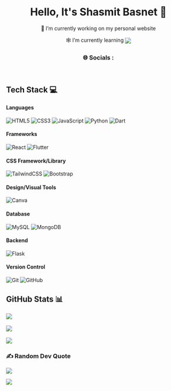 <h1 align="center"> Hello, It's Shasmit Basnet 👾 </br> 
</h1>
<p align="center">🔭 I’m currently working on my personal website</p>
<p align="center">🕸️ I’m currently learning <img  align="center" src="https://img.shields.io/badge/-NodeJS-000?style=for-the-badge&logo=node.js&logoColor=pink"></p>
<p align="center">

<div  align="center">
<h3>🌐 Socials :</h3>
<a href="https://twitter.com/ShasmitBasnet" target="_blank"><img alt="" src="https://img.shields.io/badge/Twitter-000?logo=Twitter&logoColor=1DA1F2&style=for-the-badge" style="vertical-align:center" /></a>
<a href="https://www.linkedin.com/in/shasmit-basnet-777b3420a/" target="_blank"><img alt="" src="https://img.shields.io/badge/LinkedIn-000?logo=linkedin&logoColor=0A66C2&style=for-the-badge" style="vertical-align:center" /></a></p>
</div>

## Tech Stack 💻
#### Languages
![HTML5](https://img.shields.io/badge/-HTML5-000?style=for-the-badge&logo=html5)
![CSS3](https://img.shields.io/badge/-CSS3-000?style=for-the-badge&logo=css3)
![JavaScript](https://img.shields.io/badge/-JavaScript-000?style=for-the-badge&logo=javascript)
![Python](https://img.shields.io/badge/python-000?style=for-the-badge&logo=python&logoColor=ffdd54)
![Dart](https://img.shields.io/badge/Dart-000?style=for-the-badge&logo=dart&logoColor=00FFFF)

#### Frameworks
![React](https://img.shields.io/badge/-ReactJS-000?style=for-the-badge&logo=react)
![Flutter](https://img.shields.io/badge/-Flutter-000?style=for-the-badge&logo=flutter)

#### CSS Framework/Library
![TailwindCSS](https://img.shields.io/badge/-TailwindCSS-000?style=for-the-badge&logo=tailwind-css)
![Bootstrap](https://img.shields.io/badge/-Bootstrap-000?style=for-the-badge&logo=bootstrap)

#### Design/Visual Tools
![Canva](https://img.shields.io/badge/-Canva-000?style=for-the-badge&logo=canva)


#### Database
![MySQL](https://img.shields.io/badge/mysql-000.svg?style=for-the-badge&logo=mysql&logoColor=white)
![MongoDB](https://img.shields.io/badge/-MongoDB-000?style=for-the-badge&logo=mongodb)

#### Backend
![Flask](https://img.shields.io/badge/flask-%23000.svg?style=for-the-badge&logo=flask&logoColor=white)

#### Version Control
![Git](https://img.shields.io/badge/-Git-000?style=for-the-badge&logo=git)
![GitHub](https://img.shields.io/badge/-GitHub-000?style=for-the-badge&logo=github)

## GitHub Stats 📊
![](https://github-readme-stats.vercel.app/api?username=nischalbista0&theme=react&hide_border=false&include_all_commits=true&count_private=true)<br/><br/>
![](https://github-readme-streak-stats.herokuapp.com/?user=nischalbista0&theme=react&hide_border=false)<br/><br/>
![](https://github-readme-stats.vercel.app/api/top-langs/?username=nischalbista0&theme=react&hide_border=false&include_all_commits=true&count_private=true&layout=compact)

### ✍️ Random Dev Quote
![](https://quotes-github-readme.vercel.app/api?type=horizontal&theme=tokyonight)

[![](https://visitcount.itsvg.in/api?id=nischalbista0&pretty=true)](https://github-visitor-counter-pro.vercel.app)
